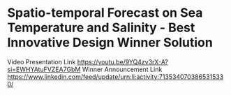 # Spatio-temporal Forecast on Sea Temperature and Salinity - Best Innovative Design Winner Solution

Video Presentation Link https://youtu.be/9YQ4zv3rX-A?si=EWHYAtuFVZEA7GbM
Winner Announcement Link https://www.linkedin.com/feed/update/urn:li:activity:7135340703865315330/

